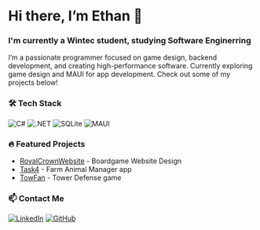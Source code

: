# Hi there, I’m Ethan 👋

### I'm currently a Wintec student, studying Software Enginerring

I’m a passionate programmer focused on game design, backend development, and creating high-performance software. Currently exploring game design and MAUI for app development. Check out some of my projects below!

### 🛠 Tech Stack
![C#](https://img.shields.io/badge/-C%23-blue) ![.NET](https://img.shields.io/badge/-.NET-informational) ![SQLite](https://img.shields.io/badge/-SQLite-lightgrey) ![MAUI](https://img.shields.io/badge/-MAUI-blue)

### 🔥 Featured Projects
- [RoyalCrownWebsite]([https://github.com/yourusername/Comp605Assessment3](https://github.com/Ham-454/Comp602-RoyalCrownWebsite)) - Boardgame Website Design
- [Task4]([https://github.com/yourusername/Task4Part2](https://github.com/Arkimidus/Task4)) - Farm Animal Manager app
- [TowFan]([https://github.com/yourusername/OtherProject](https://github.com/AntarcticMatt/TowFan)) - Tower Defense game

### 📫 Contact Me
[![LinkedIn](https://img.shields.io/badge/-LinkedIn-blue)](https://www.linkedin.com/in/yourprofile) [![GitHub](https://img.shields.io/badge/-GitHub-grey)](https://github.com/Arkimidus)
